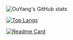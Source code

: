<!-- [![OuYang's GitHub stats](https://github-readme-stats.vercel.app/api?username=OuYangMinOa)](https://github.com/anuraghazra/github-readme-stats) -->



![OuYang's GitHub stats](https://github-readme-stats.vercel.app/api?username=OuYangMinOa&count_private=true&include_all_commits=true&theme=radical)

[![Top Langs](https://github-readme-stats.vercel.app/api/top-langs/?username=OuYangMinOa&layout=compact&theme=radical)](https://github.com/anuraghazra/github-readme-stats)

[![Readme Card](https://github-readme-stats.vercel.app/api/pin/?username=OuYangMinOa&repo=Lyto-Different-Color)](https://github.com/anuraghazra/github-readme-stats)

